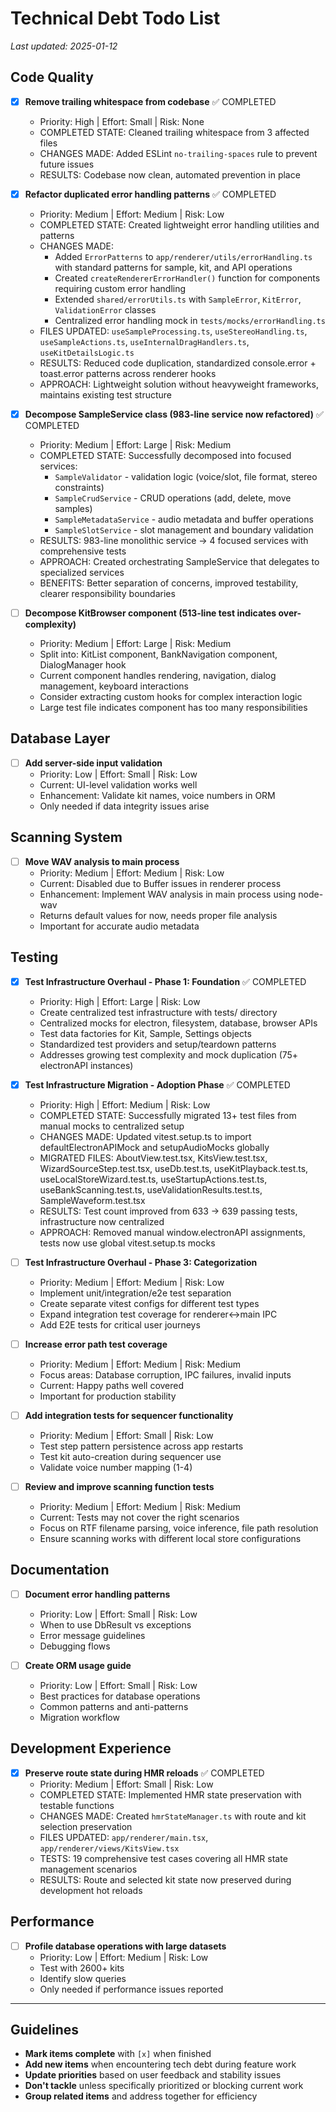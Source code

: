 # Technical Debt Todo List

_Last updated: 2025-01-12_

## Code Quality

- [x] **Remove trailing whitespace from codebase** ✅ COMPLETED
  - Priority: High | Effort: Small | Risk: None
  - COMPLETED STATE: Cleaned trailing whitespace from 3 affected files
  - CHANGES MADE: Added ESLint `no-trailing-spaces` rule to prevent future issues
  - RESULTS: Codebase now clean, automated prevention in place

- [x] **Refactor duplicated error handling patterns** ✅ COMPLETED
  - Priority: Medium | Effort: Medium | Risk: Low
  - COMPLETED STATE: Created lightweight error handling utilities and patterns
  - CHANGES MADE:
    - Added `ErrorPatterns` to `app/renderer/utils/errorHandling.ts` with standard patterns for sample, kit, and API operations
    - Created `createRendererErrorHandler()` function for components requiring custom error handling
    - Extended `shared/errorUtils.ts` with `SampleError`, `KitError`, `ValidationError` classes
    - Centralized error handling mock in `tests/mocks/errorHandling.ts`
  - FILES UPDATED: `useSampleProcessing.ts`, `useStereoHandling.ts`, `useSampleActions.ts`, `useInternalDragHandlers.ts`, `useKitDetailsLogic.ts`
  - RESULTS: Reduced code duplication, standardized console.error + toast.error patterns across renderer hooks
  - APPROACH: Lightweight solution without heavyweight frameworks, maintains existing test structure

- [x] **Decompose SampleService class (983-line service now refactored)** ✅ COMPLETED
  - Priority: Medium | Effort: Large | Risk: Medium  
  - COMPLETED STATE: Successfully decomposed into focused services:
    - `SampleValidator` - validation logic (voice/slot, file format, stereo constraints)
    - `SampleCrudService` - CRUD operations (add, delete, move samples)  
    - `SampleMetadataService` - audio metadata and buffer operations
    - `SampleSlotService` - slot management and boundary validation
  - RESULTS: 983-line monolithic service → 4 focused services with comprehensive tests
  - APPROACH: Created orchestrating SampleService that delegates to specialized services
  - BENEFITS: Better separation of concerns, improved testability, clearer responsibility boundaries

- [ ] **Decompose KitBrowser component (513-line test indicates over-complexity)**
  - Priority: Medium | Effort: Large | Risk: Medium
  - Split into: KitList component, BankNavigation component, DialogManager hook
  - Current component handles rendering, navigation, dialog management, keyboard interactions
  - Consider extracting custom hooks for complex interaction logic
  - Large test file indicates component has too many responsibilities

## Database Layer

- [ ] **Add server-side input validation**
  - Priority: Low | Effort: Small | Risk: Low
  - Current: UI-level validation works well
  - Enhancement: Validate kit names, voice numbers in ORM
  - Only needed if data integrity issues arise

## Scanning System

- [ ] **Move WAV analysis to main process**
  - Priority: Medium | Effort: Medium | Risk: Low
  - Current: Disabled due to Buffer issues in renderer process
  - Enhancement: Implement WAV analysis in main process using node-wav
  - Returns default values for now, needs proper file analysis
  - Important for accurate audio metadata

## Testing

- [x] **Test Infrastructure Overhaul - Phase 1: Foundation** ✅ COMPLETED
  - Priority: High | Effort: Large | Risk: Low
  - Create centralized test infrastructure with tests/ directory
  - Centralized mocks for electron, filesystem, database, browser APIs
  - Test data factories for Kit, Sample, Settings objects
  - Standardized test providers and setup/teardown patterns
  - Addresses growing test complexity and mock duplication (75+ electronAPI instances)

- [x] **Test Infrastructure Migration - Adoption Phase** ✅ COMPLETED
  - Priority: High | Effort: Medium | Risk: Low
  - COMPLETED STATE: Successfully migrated 13+ test files from manual mocks to centralized setup
  - CHANGES MADE: Updated vitest.setup.ts to import defaultElectronAPIMock and setupAudioMocks globally
  - MIGRATED FILES: AboutView.test.tsx, KitsView.test.tsx, WizardSourceStep.test.tsx, useDb.test.ts, useKitPlayback.test.ts, useLocalStoreWizard.test.ts, useStartupActions.test.ts, useBankScanning.test.ts, useValidationResults.test.ts, SampleWaveform.test.tsx
  - RESULTS: Test count improved from 633 → 639 passing tests, infrastructure now centralized
  - APPROACH: Removed manual window.electronAPI assignments, tests now use global vitest.setup.ts mocks

- [ ] **Test Infrastructure Overhaul - Phase 3: Categorization**
  - Priority: Medium | Effort: Medium | Risk: Low
  - Implement unit/integration/e2e test separation
  - Create separate vitest configs for different test types
  - Expand integration test coverage for renderer↔main IPC
  - Add E2E tests for critical user journeys

- [ ] **Increase error path test coverage**
  - Priority: Medium | Effort: Medium | Risk: Medium
  - Focus areas: Database corruption, IPC failures, invalid inputs
  - Current: Happy paths well covered
  - Important for production stability

- [ ] **Add integration tests for sequencer functionality**
  - Priority: Medium | Effort: Small | Risk: Low
  - Test step pattern persistence across app restarts
  - Test kit auto-creation during sequencer use
  - Validate voice number mapping (1-4)

- [ ] **Review and improve scanning function tests**
  - Priority: Medium | Effort: Medium | Risk: Medium
  - Current: Tests may not cover the right scenarios
  - Focus on RTF filename parsing, voice inference, file path resolution
  - Ensure scanning works with different local store configurations

## Documentation

- [ ] **Document error handling patterns**
  - Priority: Low | Effort: Small | Risk: Low
  - When to use DbResult vs exceptions
  - Error message guidelines
  - Debugging flows

- [ ] **Create ORM usage guide**
  - Priority: Low | Effort: Small | Risk: Low
  - Best practices for database operations
  - Common patterns and anti-patterns
  - Migration workflow

## Development Experience

- [x] **Preserve route state during HMR reloads** ✅ COMPLETED
  - Priority: Medium | Effort: Small | Risk: Low
  - COMPLETED STATE: Implemented HMR state preservation with testable functions
  - CHANGES MADE: Created `hmrStateManager.ts` with route and kit selection preservation
  - FILES UPDATED: `app/renderer/main.tsx`, `app/renderer/views/KitsView.tsx`
  - TESTS: 19 comprehensive test cases covering all HMR state management scenarios
  - RESULTS: Route and selected kit state now preserved during development hot reloads

## Performance

- [ ] **Profile database operations with large datasets**
  - Priority: Low | Effort: Medium | Risk: Low
  - Test with 2600+ kits
  - Identify slow queries
  - Only needed if performance issues reported

---

## Guidelines

- **Mark items complete** with `[x]` when finished
- **Add new items** when encountering tech debt during feature work
- **Update priorities** based on user feedback and stability issues
- **Don't tackle** unless specifically prioritized or blocking current work
- **Group related items** and address together for efficiency
